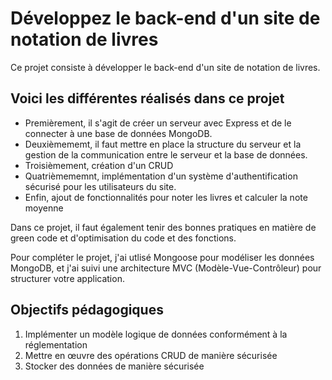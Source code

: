 <h1>Développez le back-end d'un site de notation de livres</h1>

Ce projet consiste à développer le back-end d'un site de notation de livres. 

<h2>Voici les différentes réalisés dans ce projet</h2>

<ul>
  <li>Premièrement, il s'agit de créer un serveur avec Express et de le connecter à une base de données MongoDB.</li>
  <li>Deuxièmememt, il faut mettre en place la structure du serveur et la gestion de la communication entre le serveur et la base de données.</li>
  <li>Troisièmement, création d'un CRUD</li>
  <li>Quatrièmememnt, implémentation d'un système d'authentification sécurisé pour les utilisateurs du site. </li>
  <li>Enfin, ajout de fonctionnalités pour noter les livres et calculer la note moyenne</li>
</ul>

Dans ce projet, il faut également tenir des bonnes pratiques en matière de green code et d'optimisation du code et des fonctions.

Pour compléter le projet, j'ai utlisé Mongoose pour modéliser les données MongoDB, et j'ai suivi une architecture MVC (Modèle-Vue-Contrôleur) pour structurer votre application.


<h2>Objectifs pédagogiques</h2>

<ol>
  <li>Implémenter un modèle logique de données conformément à la réglementation</li>
  <li>Mettre en œuvre des opérations CRUD de manière sécurisée</li>
  <li>Stocker des données de manière sécurisée</li>
</ol>


